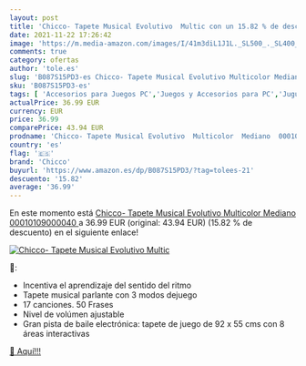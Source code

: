 ```yaml
---
layout: post
title: 'Chicco- Tapete Musical Evolutivo  Multic con un 15.82 % de descuento'
date: 2021-11-22 17:26:42
image: 'https://m.media-amazon.com/images/I/41m3diL1J1L._SL500_._SL400_.jpg'
comments: true
category: ofertas
author: 'tole.es'
slug: 'B087S15PD3-es Chicco- Tapete Musical Evolutivo Multicolor Mediano...'
sku: 'B087S15PD3-es'
tags: [ 'Accesorios para Juegos PC','Juegos y Accesorios para PC','Juguetes','Juguetes con sonido','Juguetes para Bebés y primera infancia','Juguetes y juegos','Videojuegos','chicco','chicco-', ]
actualPrice: 36.99 EUR
currency: EUR
price: 36.99
comparePrice: 43.94 EUR
prodname: 'Chicco- Tapete Musical Evolutivo  Multicolor  Mediano  00010109000040 '
country: 'es'
flag: '🇪🇸'
brand: 'Chicco'
buyurl: 'https://www.amazon.es/dp/B087S15PD3/?tag=tolees-21'
descuento: '15.82'
average: '36.99'
---
```


En este momento está [Chicco- Tapete Musical Evolutivo  Multicolor  Mediano  00010109000040 ](https://www.amazon.es/dp/B087S15PD3/?tag=tolees-21) a 36.99 EUR (original: 43.94 EUR) (15.82 %  de descuento) en el siguiente enlace!

[![Chicco- Tapete Musical Evolutivo  Multic](https://m.media-amazon.com/images/I/41m3diL1J1L._SL500_._SL400_.jpg)](https://www.amazon.es/dp/B087S15PD3/?tag=tolees-21)

🔎:

- Incentiva el aprendizaje del sentido del ritmo
- Tapete musical parlante con 3 modos dejuego
- 17 canciones. 50 Frases
- Nivel de volúmen ajustable
- Gran pista de baile electrónica: tapete de juego de 92 x 55 cms con 8 áreas interactivas

[🛒 Aquí!!!](https://www.amazon.es/dp/B087S15PD3/?tag=tolees-21)
